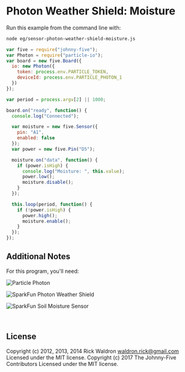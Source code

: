 <!--remove-start-->

# Photon Weather Shield: Moisture

<!--remove-end-->








Run this example from the command line with:
```bash
node eg/sensor-photon-weather-shield-moisture.js
```


```javascript
var five = require("johnny-five");
var Photon = require("particle-io");
var board = new five.Board({
  io: new Photon({
    token: process.env.PARTICLE_TOKEN,
    deviceId: process.env.PARTICLE_PHOTON_1
  })
});

var period = process.argv[2] || 1000;

board.on("ready", function() {
  console.log("Connected");

  var moisture = new five.Sensor({
    pin: "A1",
    enabled: false
  });
  var power = new five.Pin("D5");

  moisture.on("data", function() {
    if (power.isHigh) {
      console.log("Moisture: ", this.value);
      power.low();
      moisture.disable();
    }
  });

  this.loop(period, function() {
    if (!power.isHigh) {
      power.high();
      moisture.enable();
    }
  });
});


```








## Additional Notes
For this program, you'll need:

![Particle Photon](https://docs.particle.io/assets/images/photon_vector2_600.png)

![SparkFun Photon Weather Shield](https://cdn.sparkfun.com//assets/parts/1/1/0/1/7/13630-01a.jpg)

![SparkFun Soil Moisture Sensor](https://cdn.sparkfun.com//assets/parts/1/0/6/1/0/13322-01.jpg)


&nbsp;

<!--remove-start-->

## License
Copyright (c) 2012, 2013, 2014 Rick Waldron <waldron.rick@gmail.com>
Licensed under the MIT license.
Copyright (c) 2017 The Johnny-Five Contributors
Licensed under the MIT license.

<!--remove-end-->
